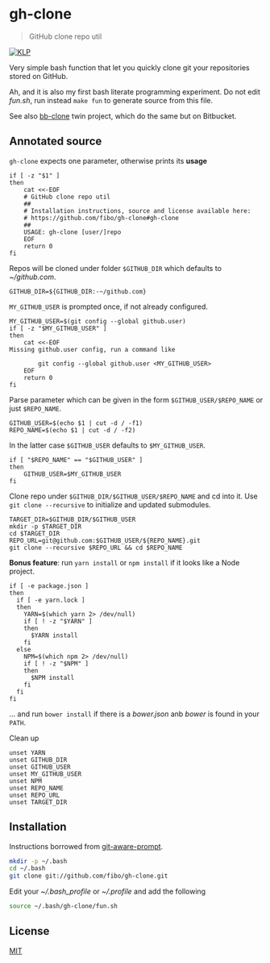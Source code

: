 # gh-clone

> GitHub clone repo util

[![KLP](https://img.shields.io/badge/kiss-literate-orange.svg)](http://g14n.info/kiss-literate-programming)

Very simple bash function that let you quickly clone git your repositories stored on GitHub.

Ah, and it is also my first bash literate programming experiment.
Do not edit *fun.sh*, run instead `make fun` to generate source from this file.

See also [bb-clone](http://g14n.info/bb-clone) twin project, which do the same but on Bitbucket.

## Annotated source

`gh-clone` expects one parameter, otherwise prints its **usage**

    if [ -z "$1" ]
    then
    	cat <<-EOF
    	# GitHub clone repo util
    	##
    	# Installation instructions, source and license available here:
    	# https://github.com/fibo/gh-clone#gh-clone
    	##
    	USAGE: gh-clone [user/]repo
    	EOF
    	return 0
    fi

Repos will be cloned under folder `$GITHUB_DIR` which defaults to *~/github.com*.

    GITHUB_DIR=${GITHUB_DIR:-~/github.com}

`MY_GITHUB_USER` is prompted once, if not already configured.

    MY_GITHUB_USER=$(git config --global github.user)
    if [ -z "$MY_GITHUB_USER" ]
    then
    	cat <<-EOF
	Missing github.user config, run a command like

    		git config --global github.user <MY_GITHUB_USER>
    	EOF
    	return 0
    fi

Parse parameter which can be given in the form `$GITHUB_USER/$REPO_NAME` or just `$REPO_NAME`.

    GITHUB_USER=$(echo $1 | cut -d / -f1)
    REPO_NAME=$(echo $1 | cut -d / -f2)

In the latter case `$GITHUB_USER` defaults to `$MY_GITHUB_USER`.

    if [ "$REPO_NAME" == "$GITHUB_USER" ]
    then
    	GITHUB_USER=$MY_GITHUB_USER
    fi

Clone repo under `$GITHUB_DIR/$GITHUB_USER/$REPO_NAME` and cd into it.
Use `git clone --recursive` to initialize and updated submodules.

    TARGET_DIR=$GITHUB_DIR/$GITHUB_USER
    mkdir -p $TARGET_DIR
    cd $TARGET_DIR
    REPO_URL=git@github.com:$GITHUB_USER/${REPO_NAME}.git
    git clone --recursive $REPO_URL && cd $REPO_NAME

**Bonus feature**: run `yarn install` or `npm install` if it looks like a Node project.

    if [ -e package.json ]
    then
      if [ -e yarn.lock ]
      then
        YARN=$(which yarn 2> /dev/null)
        if [ ! -z "$YARN" ]
        then
          $YARN install
        fi
      else
        NPM=$(which npm 2> /dev/null)
        if [ ! -z "$NPM" ]
        then
          $NPM install
        fi
      fi
    fi

… and run `bower install` if  there is a *bower.json* anb *bower* is found in your `PATH`.

Clean up

    unset YARN
    unset GITHUB_DIR
    unset GITHUB_USER
    unset MY_GITHUB_USER
    unset NPM
    unset REPO_NAME
    unset REPO_URL
    unset TARGET_DIR

## Installation

Instructions borrowed from [git-aware-prompt](https://github.com/jimeh/git-aware-prompt#installation).

```bash
mkdir -p ~/.bash
cd ~/.bash
git clone git://github.com/fibo/gh-clone.git
```

Edit your *~/.bash_profile* or *~/.profile* and add the following

```bash
source ~/.bash/gh-clone/fun.sh
```

## License

[MIT](http://g14n.info/mit-license)

